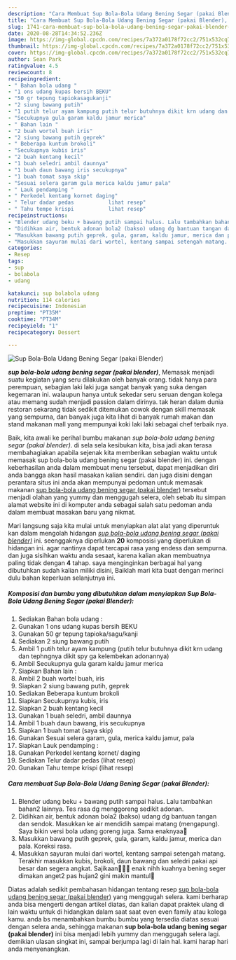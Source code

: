 ```yaml
---
description: "Cara Membuat Sup Bola-Bola Udang Bening Segar (pakai Blender), Lezat Sekali"
title: "Cara Membuat Sup Bola-Bola Udang Bening Segar (pakai Blender), Lezat Sekali"
slug: 1741-cara-membuat-sup-bola-bola-udang-bening-segar-pakai-blender-lezat-sekali
date: 2020-08-28T14:34:52.236Z
image: https://img-global.cpcdn.com/recipes/7a372a0178f72cc2/751x532cq70/sup-bola-bola-udang-bening-segar-pakai-blender-foto-resep-utama.jpg
thumbnail: https://img-global.cpcdn.com/recipes/7a372a0178f72cc2/751x532cq70/sup-bola-bola-udang-bening-segar-pakai-blender-foto-resep-utama.jpg
cover: https://img-global.cpcdn.com/recipes/7a372a0178f72cc2/751x532cq70/sup-bola-bola-udang-bening-segar-pakai-blender-foto-resep-utama.jpg
author: Sean Park
ratingvalue: 4.5
reviewcount: 8
recipeingredient:
- " Bahan bola udang "
- "1 ons udang kupas bersih BEKU"
- "50 gr tepung tapiokasagukanji"
- "2 siung bawang putih"
- "1 putih telur ayam kampung putih telur butuhnya dikit krn udang dan tephngnya dikit spy ga kelembekan adonannya"
- "Secukupnya gula garam kaldu jamur merica"
- " Bahan lain "
- "2 buah wortel buah iris"
- "2 siung bawang putih geprek"
- " Beberapa kuntum brokoli"
- "Secukupnya kubis iris"
- "2 buah kentang kecil"
- "1 buah seledri ambil daunnya"
- "1 buah daun bawang iris secukupnya"
- "1 buah tomat saya skip"
- "Sesuai selera garam gula merica kaldu jamur pala"
- " Lauk pendamping "
- " Perkedel kentang kornet daging"
- " Telur dadar pedas           lihat resep"
- " Tahu tempe krispi           lihat resep"
recipeinstructions:
- "Blender udang beku + bawang putih sampai halus. Lalu tambahkan bahan2 lainnya. Tes rasa dg menggoreng sedikit adonan."
- "Didihkan air, bentuk adonan bola2 (bakso) udang dg bantuan tangan dan sendok. Masukkan ke air mendidih sampai matang (mengapung). Saya bikin versi bola udang goreng juga. Sama enaknyaa🥰"
- "Masukkan bawang putih geprek, gula, garam, kaldu jamur, merica dan pala. Koreksi rasa."
- "Masukkan sayuran mulai dari wortel, kentang sampai setengah matang. Terakhir masukkan kubis, brokoli, daun bawang dan seledri pakai api besar dan segera angkat. Sajikaan🥰🥰🥰 enak nihh kuahnya bening seger dimakan anget2 pas hujan2 gini makin mantul🥰"
categories:
- Resep
tags:
- sup
- bolabola
- udang

katakunci: sup bolabola udang 
nutrition: 114 calories
recipecuisine: Indonesian
preptime: "PT35M"
cooktime: "PT34M"
recipeyield: "1"
recipecategory: Dessert

---
```



![Sup Bola-Bola Udang Bening Segar (pakai Blender)](https://img-global.cpcdn.com/recipes/7a372a0178f72cc2/751x532cq70/sup-bola-bola-udang-bening-segar-pakai-blender-foto-resep-utama.jpg)

<b><i>sup bola-bola udang bening segar (pakai blender)</i></b>, Memasak menjadi suatu kegiatan yang seru dilakukan oleh banyak orang. tidak hanya para perempuan, sebagian laki laki juga sangat banyak yang suka dengan kegemaran ini. walaupun hanya untuk sekedar seru seruan dengan kolega atau memang sudah menjadi passion dalam dirinya. tak heran dalam dunia restoran sekarang tidak sedikit ditemukan cowok dengan skill memasak yang sempurna, dan banyak juga kita lihat di banyak rumah makan dan stand makanan mall yang mempunyai koki laki laki sebagai chef terbaik nya.



Baik, kita awali ke perihal bumbu makanan <i>sup bola-bola udang bening segar (pakai blender)</i>. di sela sela kesibukan kita, bisa jadi akan terasa membahagiakan apabila sejenak kita memberikan sebagian waktu untuk memasak sup bola-bola udang bening segar (pakai blender) ini. dengan keberhasilan anda dalam membuat menu tersebut, dapat menjadikan diri anda bangga akan hasil masakan kalian sendiri. dan juga disini dengan perantara situs ini anda akan mempunyai pedoman untuk memasak makanan <u>sup bola-bola udang bening segar (pakai blender)</u> tersebut menjadi olahan yang yummy dan menggugah selera, oleh sebab itu simpan alamat website ini di komputer anda sebagai salah satu pedoman anda dalam membuat masakan baru yang nikmat.


Mari langsung saja kita mulai untuk menyiapkan alat alat yang diperuntuk kan dalam mengolah hidangan <u><i>sup bola-bola udang bening segar (pakai blender)</i></u> ini. seenggaknya diperlukan <b>20</b> komposisi yang diperlukan di hidangan ini. agar nantinya dapat tercapai rasa yang endess dan sempurna. dan juga sisihkan waktu anda sesaat, karena kalian akan membuatnya paling tidak dengan <b>4</b> tahap. saya menginginkan berbagai hal yang dibutuhkan sudah kalian miliki disini, Baiklah mari kita buat dengan merinci dulu bahan keperluan selanjutnya ini.

<!--inarticleads1-->

##### Komposisi dan bumbu yang dibutuhkan dalam menyiapkan Sup Bola-Bola Udang Bening Segar (pakai Blender):

1. Sediakan  Bahan bola udang :
1. Gunakan 1 ons udang kupas bersih BEKU
1. Gunakan 50 gr tepung tapioka/sagu/kanji
1. Sediakan 2 siung bawang putih
1. Ambil 1 putih telur ayam kampung (putih telur butuhnya dikit krn udang dan tephngnya dikit spy ga kelembekan adonannya)
1. Ambil Secukupnya gula garam kaldu jamur merica
1. Siapkan  Bahan lain :
1. Ambil 2 buah wortel buah, iris
1. Siapkan 2 siung bawang putih, geprek
1. Sediakan  Beberapa kuntum brokoli
1. Siapkan Secukupnya kubis, iris
1. Siapkan 2 buah kentang kecil
1. Gunakan 1 buah seledri, ambil daunnya
1. Ambil 1 buah daun bawang, iris secukupnya
1. Siapkan 1 buah tomat (saya skip)
1. Gunakan Sesuai selera garam, gula, merica kaldu jamur, pala
1. Siapkan  Lauk pendamping :
1. Gunakan  Perkedel kentang kornet/ daging
1. Sediakan  Telur dadar pedas           (lihat resep)
1. Gunakan  Tahu tempe krispi           (lihat resep)




<!--inarticleads2-->

##### Cara membuat Sup Bola-Bola Udang Bening Segar (pakai Blender):

1. Blender udang beku + bawang putih sampai halus. Lalu tambahkan bahan2 lainnya. Tes rasa dg menggoreng sedikit adonan.
1. Didihkan air, bentuk adonan bola2 (bakso) udang dg bantuan tangan dan sendok. Masukkan ke air mendidih sampai matang (mengapung). Saya bikin versi bola udang goreng juga. Sama enaknyaa🥰
1. Masukkan bawang putih geprek, gula, garam, kaldu jamur, merica dan pala. Koreksi rasa.
1. Masukkan sayuran mulai dari wortel, kentang sampai setengah matang. Terakhir masukkan kubis, brokoli, daun bawang dan seledri pakai api besar dan segera angkat. Sajikaan🥰🥰🥰 enak nihh kuahnya bening seger dimakan anget2 pas hujan2 gini makin mantul🥰




Diatas adalah sedikit pembahasan hidangan tentang resep <u>sup bola-bola udang bening segar (pakai blender)</u> yang menggugah selera. kami berharap anda bisa mengerti dengan artikel diatas, dan kalian dapat praktek ulang di lain waktu untuk di hidangkan dalam saat saat even even family atau kolega kamu. anda bs menambahkan bumbu bumbu yang tersedia diatas sesuai dengan selera anda, sehingga makanan <b>sup bola-bola udang bening segar (pakai blender)</b> ini bisa menjadi lebih yummy dan menggugah selera lagi. demikian ulasan singkat ini, sampai berjumpa lagi di lain hal. kami harap hari anda menyenangkan.
